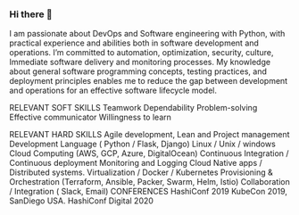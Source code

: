 ### Hi there 👋

I am passionate about DevOps and Software engineering with Python, with practical experience and abilities both in software development and operations. I’m committed to automation, optimization, security, culture, Immediate software delivery and monitoring processes. My knowledge about general software programming concepts, testing practices, and deployment principles enables me to reduce the gap between development and operations for an effective software lifecycle model. 

RELEVANT SOFT SKILLS
Teamwork Dependability Problem-solving Effective communicator Willingness to learn

RELEVANT HARD SKILLS
Agile development, Lean and Project management Development Language ( Python / Flask, Django) Linux / Unix / windows
Cloud Computing (AWS, GCP, Azure, DigitalOcean) Continuous Integration / Continuous deployment Monitoring and Logging
Cloud Native apps / Distributed systems.
Virtualization / Docker / Kubernetes
Provisioning & Orchestration (Terraform, Ansible, Packer, Swarm, Helm, Istio) Collaboration / Integration ( Slack, Email)
CONFERENCES
HashiConf 2019
KubeCon 2019, SanDiego USA. HashiConf Digital 2020

<!--
**scott45/scott45** is a ✨ _special_ ✨ repository because its `README.md` (this file) appears on your GitHub profile.

Here are some ideas to get you started:

- 🔭 I’m currently working on ...
- 🌱 I’m currently learning ...
- 👯 I’m looking to collaborate on ...
- 🤔 I’m looking for help with ...
- 💬 Ask me about ...
- 📫 How to reach me: ...
- 😄 Pronouns: ...
- ⚡ Fun fact: ...
-->
